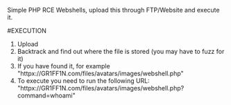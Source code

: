 Simple PHP RCE Webshells, upload this through FTP/Website and execute it.

#EXECUTION
1. Upload
2. Backtrack and find out where the file is stored (you may have to fuzz for it)
3. If you have found it, for example "httpx://GR1FF1N.com/files/avatars/images/webshell.php"
4. To execute you need to run the following URL: "httpx://GR1FF1N.com/files/avatars/images/webshell.php?command=whoami"
